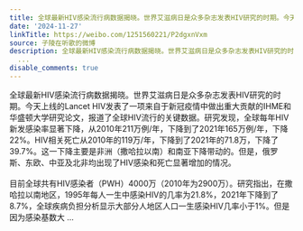 ```yaml
---
title: 全球最新HIV感染流行病数据揭晓。世界艾滋病日是众多杂志发表HIV研究的时期。今天上线的Lancet HIV发表了一项来自于新冠疫情中做出重大贡献的IHME和华盛顿大学研...
date: '2024-11-27'
linkTitle: https://weibo.com/1251560221/P2dgxnVxm
source: 子陵在听歌的微博
description: 全球最新HIV感染流行病数据揭晓。世界艾滋病日是众多杂志发表HIV研究的时期。今天上线的Lancet HIV发表了一项来自于新冠疫情中做出重大贡献的IHME和华盛顿大学研究论文，报道了全球HIV流行的关键数据。研究发现，全球每年HIV新发感染率显著下降，从2010年211万例/年，下降到了2021年165万例/年，下降22%。HIV相关死亡从2010年的119万/年，下降到了2021年的71.8万，下降了39.7%。这一下降主要是非洲（撒哈拉以南）和南亚下降带动的。但是，俄罗斯、东欧、中亚及北非均出现了HIV感染和死亡显著增加的情况。<br><br>目前全球共有HIV感染者（PWH）4000万（2010年为2900万）。研究指出，在撒哈拉以南地区，1995年每人一生中感染HIV的几率为21.8%，2021年下降到了8.7%，全球疾病负担分析显示大部分人地区人口一生感染HIV几率小于1%。但是因为感染基数大
  ...
disable_comments: true
---
```

全球最新HIV感染流行病数据揭晓。世界艾滋病日是众多杂志发表HIV研究的时期。今天上线的Lancet HIV发表了一项来自于新冠疫情中做出重大贡献的IHME和华盛顿大学研究论文，报道了全球HIV流行的关键数据。研究发现，全球每年HIV新发感染率显著下降，从2010年211万例/年，下降到了2021年165万例/年，下降22%。HIV相关死亡从2010年的119万/年，下降到了2021年的71.8万，下降了39.7%。这一下降主要是非洲（撒哈拉以南）和南亚下降带动的。但是，俄罗斯、东欧、中亚及北非均出现了HIV感染和死亡显著增加的情况。<br><br>目前全球共有HIV感染者（PWH）4000万（2010年为2900万）。研究指出，在撒哈拉以南地区，1995年每人一生中感染HIV的几率为21.8%，2021年下降到了8.7%，全球疾病负担分析显示大部分人地区人口一生感染HIV几率小于1%。但是因为感染基数大 ...
